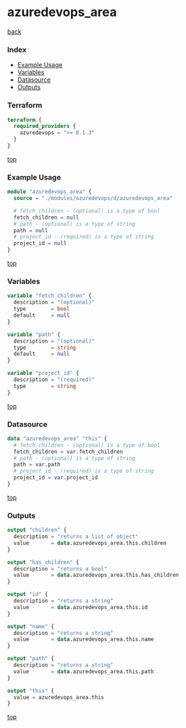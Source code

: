 # azuredevops_area

[back](../azuredevops.md)

### Index

- [Example Usage](#example-usage)
- [Variables](#variables)
- [Datasource](#datasource)
- [Outputs](#outputs)

### Terraform

```terraform
terraform {
  required_providers {
    azuredevops = ">= 0.1.3"
  }
}
```

[top](#index)

### Example Usage

```terraform
module "azuredevops_area" {
  source = "./modules/azuredevops/d/azuredevops_area"

  # fetch_children - (optional) is a type of bool
  fetch_children = null
  # path - (optional) is a type of string
  path = null
  # project_id - (required) is a type of string
  project_id = null
}
```

[top](#index)

### Variables

```terraform
variable "fetch_children" {
  description = "(optional)"
  type        = bool
  default     = null
}

variable "path" {
  description = "(optional)"
  type        = string
  default     = null
}

variable "project_id" {
  description = "(required)"
  type        = string
}
```

[top](#index)

### Datasource

```terraform
data "azuredevops_area" "this" {
  # fetch_children - (optional) is a type of bool
  fetch_children = var.fetch_children
  # path - (optional) is a type of string
  path = var.path
  # project_id - (required) is a type of string
  project_id = var.project_id
}
```

[top](#index)

### Outputs

```terraform
output "children" {
  description = "returns a list of object"
  value       = data.azuredevops_area.this.children
}

output "has_children" {
  description = "returns a bool"
  value       = data.azuredevops_area.this.has_children
}

output "id" {
  description = "returns a string"
  value       = data.azuredevops_area.this.id
}

output "name" {
  description = "returns a string"
  value       = data.azuredevops_area.this.name
}

output "path" {
  description = "returns a string"
  value       = data.azuredevops_area.this.path
}

output "this" {
  value = azuredevops_area.this
}
```

[top](#index)